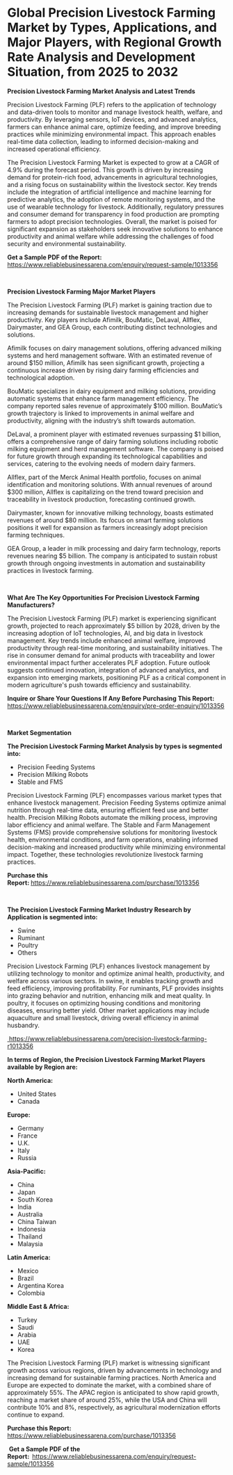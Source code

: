 <p><h1>Global Precision Livestock Farming Market by Types, Applications, and Major Players, with Regional Growth Rate Analysis and Development Situation, from 2025 to 2032</h1></p><p><strong>Precision Livestock Farming Market Analysis and Latest Trends</strong></p>
<p><p>Precision Livestock Farming (PLF) refers to the application of technology and data-driven tools to monitor and manage livestock health, welfare, and productivity. By leveraging sensors, IoT devices, and advanced analytics, farmers can enhance animal care, optimize feeding, and improve breeding practices while minimizing environmental impact. This approach enables real-time data collection, leading to informed decision-making and increased operational efficiency.</p><p>The Precision Livestock Farming Market is expected to grow at a CAGR of 4.9% during the forecast period. This growth is driven by increasing demand for protein-rich food, advancements in agricultural technologies, and a rising focus on sustainability within the livestock sector. Key trends include the integration of artificial intelligence and machine learning for predictive analytics, the adoption of remote monitoring systems, and the use of wearable technology for livestock. Additionally, regulatory pressures and consumer demand for transparency in food production are prompting farmers to adopt precision technologies. Overall, the market is poised for significant expansion as stakeholders seek innovative solutions to enhance productivity and animal welfare while addressing the challenges of food security and environmental sustainability.</p></p>
<p><strong>Get a Sample PDF of the Report:&nbsp;</strong> <a href="https://www.reliablebusinessarena.com/enquiry/request-sample/1013356?utm_campaign=2013&utm_medium=2&utm_source=Github&utm_content=ia&utm_term=17042025&utm_id=precision-livestock-farming">https://www.reliablebusinessarena.com/enquiry/request-sample/1013356</a></p>
<p>&nbsp;</p>
<p><strong>Precision Livestock Farming Major Market Players</strong></p>
<p><p>The Precision Livestock Farming (PLF) market is gaining traction due to increasing demands for sustainable livestock management and higher productivity. Key players include Afimilk, BouMatic, DeLaval, Allflex, Dairymaster, and GEA Group, each contributing distinct technologies and solutions.</p><p>Afimilk focuses on dairy management solutions, offering advanced milking systems and herd management software. With an estimated revenue of around $150 million, Afimilk has seen significant growth, projecting a continuous increase driven by rising dairy farming efficiencies and technological adoption.</p><p>BouMatic specializes in dairy equipment and milking solutions, providing automatic systems that enhance farm management efficiency. The company reported sales revenue of approximately $100 million. BouMatic’s growth trajectory is linked to improvements in animal welfare and productivity, aligning with the industry’s shift towards automation.</p><p>DeLaval, a prominent player with estimated revenues surpassing $1 billion, offers a comprehensive range of dairy farming solutions including robotic milking equipment and herd management software. The company is poised for future growth through expanding its technological capabilities and services, catering to the evolving needs of modern dairy farmers.</p><p>Allflex, part of the Merck Animal Health portfolio, focuses on animal identification and monitoring solutions. With annual revenues of around $300 million, Allflex is capitalizing on the trend toward precision and traceability in livestock production, forecasting continued growth.</p><p>Dairymaster, known for innovative milking technology, boasts estimated revenues of around $80 million. Its focus on smart farming solutions positions it well for expansion as farmers increasingly adopt precision farming techniques.</p><p>GEA Group, a leader in milk processing and dairy farm technology, reports revenues nearing $5 billion. The company is anticipated to sustain robust growth through ongoing investments in automation and sustainability practices in livestock farming.</p></p>
<p>&nbsp;</p>
<p><strong>What Are The Key Opportunities For Precision Livestock Farming Manufacturers?</strong></p>
<p><p>The Precision Livestock Farming (PLF) market is experiencing significant growth, projected to reach approximately $5 billion by 2028, driven by the increasing adoption of IoT technologies, AI, and big data in livestock management. Key trends include enhanced animal welfare, improved productivity through real-time monitoring, and sustainability initiatives. The rise in consumer demand for animal products with traceability and lower environmental impact further accelerates PLF adoption. Future outlook suggests continued innovation, integration of advanced analytics, and expansion into emerging markets, positioning PLF as a critical component in modern agriculture's push towards efficiency and sustainability.</p></p>
<p><strong>Inquire or Share Your Questions If Any Before Purchasing This Report:</strong> <a href="https://www.reliablebusinessarena.com/enquiry/pre-order-enquiry/1013356?utm_campaign=2013&utm_medium=2&utm_source=Github&utm_content=ia&utm_term=17042025&utm_id=precision-livestock-farming">https://www.reliablebusinessarena.com/enquiry/pre-order-enquiry/1013356</a></p>
<p>&nbsp;</p>
<p><strong>Market Segmentation</strong></p>
<p><strong>The Precision Livestock Farming Market Analysis by types is segmented into:</strong></p>
<p><ul><li>Precision Feeding Systems</li><li>Precision Milking Robots</li><li>Stable and FMS</li></ul></p>
<p><p>Precision Livestock Farming (PLF) encompasses various market types that enhance livestock management. Precision Feeding Systems optimize animal nutrition through real-time data, ensuring efficient feed use and better health. Precision Milking Robots automate the milking process, improving labor efficiency and animal welfare. The Stable and Farm Management Systems (FMS) provide comprehensive solutions for monitoring livestock health, environmental conditions, and farm operations, enabling informed decision-making and increased productivity while minimizing environmental impact. Together, these technologies revolutionize livestock farming practices.</p></p>
<p><strong>Purchase this Report:&nbsp;</strong><a href="https://www.reliablebusinessarena.com/purchase/1013356?utm_campaign=2013&utm_medium=2&utm_source=Github&utm_content=ia&utm_term=17042025&utm_id=precision-livestock-farming">https://www.reliablebusinessarena.com/purchase/1013356</a></p>
<p>&nbsp;</p>
<p><strong>The Precision Livestock Farming Market Industry Research by Application is segmented into:</strong></p>
<p><ul><li>Swine</li><li>Ruminant</li><li>Poultry</li><li>Others</li></ul></p>
<p><p>Precision Livestock Farming (PLF) enhances livestock management by utilizing technology to monitor and optimize animal health, productivity, and welfare across various sectors. In swine, it enables tracking growth and feed efficiency, improving profitability. For ruminants, PLF provides insights into grazing behavior and nutrition, enhancing milk and meat quality. In poultry, it focuses on optimizing housing conditions and monitoring diseases, ensuring better yield. Other market applications may include aquaculture and small livestock, driving overall efficiency in animal husbandry.</p></p>
<p><a href="https://www.reliablebusinessarena.com/precision-livestock-farming-r1013356?utm_campaign=2013&utm_medium=2&utm_source=Github&utm_content=ia&utm_term=17042025&utm_id=precision-livestock-farming">&nbsp;https://www.reliablebusinessarena.com/precision-livestock-farming-r1013356</a></p>
<p><strong>In terms of Region, the Precision Livestock Farming Market Players available by Region are:</strong></p>
<p>
    <p> <strong> North America: </strong>
        <ul>
            <li>United States</li>
            <li>Canada</li>
        </ul>
        </p> 
    <p> <strong> Europe: </strong>
        <ul>
            <li>Germany</li>
            <li>France</li>
            <li>U.K.</li>
            <li>Italy</li>
            <li>Russia</li>
        </ul>
        </p> 
    <p> <strong> Asia-Pacific: </strong>
        <ul>
            <li>China</li>
            <li>Japan</li>
            <li>South Korea</li>
            <li>India</li>
            <li>Australia</li>
            <li>China Taiwan</li>
            <li>Indonesia</li>
            <li>Thailand</li>
            <li>Malaysia</li>
        </ul>
        </p> 
    <p> <strong> Latin America: </strong>
        <ul>
            <li>Mexico</li>
            <li>Brazil</li>
            <li>Argentina Korea</li>
            <li>Colombia</li>
        </ul>
        </p> 
    <p> <strong> Middle East & Africa: </strong>
        <ul>
            <li>Turkey</li>
            <li>Saudi</li>
            <li>Arabia</li>
            <li>UAE</li>
            <li>Korea</li>
        </ul>
    </p>
    </p>
<p><p>The Precision Livestock Farming (PLF) market is witnessing significant growth across various regions, driven by advancements in technology and increasing demand for sustainable farming practices. North America and Europe are expected to dominate the market, with a combined share of approximately 55%. The APAC region is anticipated to show rapid growth, reaching a market share of around 25%, while the USA and China will contribute 10% and 8%, respectively, as agricultural modernization efforts continue to expand.</p></p>
<p><strong>Purchase this Report: </strong><a href="https://www.reliablebusinessarena.com/purchase/1013356?utm_campaign=2013&utm_medium=2&utm_source=Github&utm_content=ia&utm_term=17042025&utm_id=precision-livestock-farming">https://www.reliablebusinessarena.com/purchase/1013356</a></p>
<p>&nbsp;<strong>Get a Sample PDF of the Report:&nbsp;&nbsp;</strong><a href="https://www.reliablebusinessarena.com/enquiry/request-sample/1013356?utm_campaign=2013&utm_medium=2&utm_source=Github&utm_content=ia&utm_term=17042025&utm_id=precision-livestock-farming">https://www.reliablebusinessarena.com/enquiry/request-sample/1013356</a></p>
<p><strong></strong></p>
<p><p></p><p></p><p></p></p>